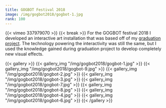```yaml
---
title: GOGBOT Festival 2018
image: /img/gogbot2018/gogbot-1.jpg
rank: 100
---
```

{{< vimeo 337979070 >}}
{{< break >}}
For the GOGBOT festival 2018 I developed an interactive art installation that was based off of my [graduation project](/projects/graduation-project). The technology powering the interactivity was still the same, but I used the knowledge gained during graduation project to develop completely new visual effects.

{{< gallery >}}
{{< gallery_img "/img/gogbot2018/gogbot-1.jpg" >}}
{{< gallery_img "/img/gogbot2018/gogbot-9.jpg" >}}
{{< gallery_img "/img/gogbot2018/gogbot-2.jpg" >}}
{{< gallery_img "/img/gogbot2018/gogbot-3.jpg" >}}
{{< gallery_img "/img/gogbot2018/gogbot-7.jpg" >}}
{{< gallery_img "/img/gogbot2018/gogbot-8.jpg" >}}
{{< gallery_img "/img/gogbot2018/gogbot-4.jpg" >}}
{{< gallery_img "/img/gogbot2018/gogbot-6.jpg" >}}
{{< /gallery >}}
